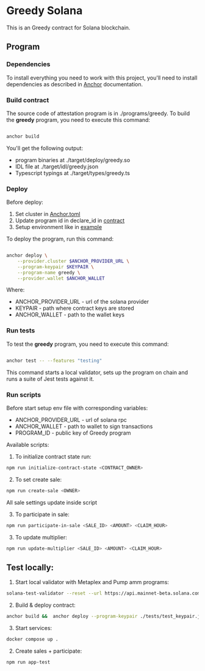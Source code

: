 # Greedy Solana

This is an Greedy contract for Solana blockchain.

## Program

### Dependencies

To install everything you need to work with this project, you'll need to install dependencies as described in [Anchor](https://www.anchor-lang.com/docs/installation) documentation.

### Build contract

The source code of attestation program is in ./programs/greedy.
To build the **greedy** program, you need to execute this command:

```sh

anchor build

```

You'll get the following output:

- program binaries at ./target/deploy/greedy.so
- IDL file at ./target/idl/greedy.json
- Typescript typings at ./target/types/greedy.ts

### Deploy

Before deploy:

1. Set cluster in [Anchor.toml](./Anchor.toml)
2. Update program id in declare_id in [contract](./programs/greedy/src/lib.rs)
3. Setup environment like in [example](.example.env)

To deploy the program, run this command:

```sh

anchor deploy \
    --provider.cluster $ANCHOR_PROVIDER_URL \
    --program-keypair $KEYPAIR \
    --program-name greedy \
    --provider.wallet $ANCHOR_WALLET

```

Where:

- ANCHOR_PROVIDER_URL - url of the solana provider
- KEYPAIR - path where contract keys are stored
- ANCHOR_WALLET - path to the wallet keys

### Run tests

To test the **greedy** program, you need to execute this command:

```sh

anchor test -- --features "testing"

```

This command starts a local validator, sets up the program on chain and runs a suite of Jest tests against it.

### Run scripts

Before start setup env file with corresponding variables:

- ANCHOR_PROVIDER_URL - url of solana rpc
- ANCHOR_WALLET - path to wallet to sign transactions
- PROGRAM_ID - public key of Greedy program

Available scripts:

1. To initialize contract state run:

```sh
npm run initialize-contract-state <CONTRACT_OWNER> 
```

2. To set create sale:

```sh
npm run create-sale <OWNER>
```
All sale settings update inside script

3. To participate in sale:

```sh
npm run participate-in-sale <SALE_ID> <AMOUNT> <CLAIM_HOUR>
```

3. To update multiplier:

```sh
npm run update-multiplier <SALE_ID> <AMOUNT> <CLAIM_HOUR>
```

## Test locally:

1. Start local validator with Metaplex and Pump amm programs:

```sh
solana-test-validator --reset --url https://api.mainnet-beta.solana.com --clone-upgradeable-program  metaqbxxUerdq28cj1RbAWkYQm3ybzjb6a8bt518x1s ---clone-upgradeable-program pAMMBay6oceH9fJKBRHGP5D4bD4sWpmSwMn52FMfXEA --clone ADyA8hdefvWN2dbGGWFotbzWxrAvLW83WG6QCVXvJKqw
```

2. Build & deploy contract:

```sh
anchor build &&  anchor deploy --program-keypair ./tests/test_keypair.json --program-name greedy
```

3. Start services:

```sh
docker compose up .
```

2. Create sales + participate:

```sh
npm run app-test
```